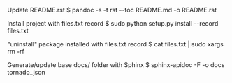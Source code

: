 Update README.rst
    $ pandoc -s -t rst --toc README.md -o README.rst

Install project with files.txt record
    $ sudo python setup.py install --record files.txt

"uninstall" package installed with files.txt record
    $ cat files.txt | sudo xargs rm -rf

Generate/update base docs/ folder with Sphinx
    $ sphinx-apidoc -F -o docs tornado_json
